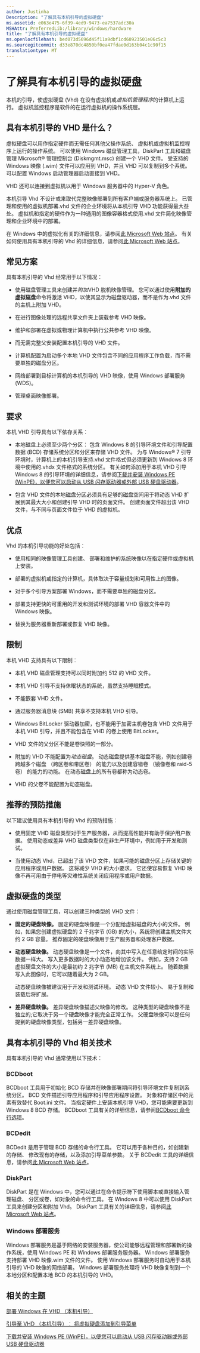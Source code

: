```yaml
---
author: Justinha
Description: "了解具有本机引导的虚拟硬盘"
ms.assetid: e063e475-6f39-4ed9-9473-ea7537adc30a
MSHAttr: PreferredLib:/library/windows/hardware
title: "了解具有本机引导的虚拟硬盘"
ms.openlocfilehash: bed073d5696d45f11a9dbf1cd60923501e06c5c3
ms.sourcegitcommit: d33e870dc4850bf0ea47fdae0d163b04c1c90f15
translationtype: MT
---
```

# <a name="understanding-virtual-hard-disks-with-native-boot"></a>了解具有本机引导的虚拟硬盘


本机的引导，使虚拟硬盘 (Vhd) 在没有虚拟机或*虚拟机管理程序*的计算机上运行。 虚拟机监控程序是软件的在运行虚拟机的操作系统层。

## <a name="span-idbkmkwhatisvhdspanspan-idbkmkwhatisvhdspanspan-idbkmkwhatisvhdspanwhat-is-vhd-with-native-boot"></a><span id="BKMK_whatIsVHD"></span><span id="bkmk_whatisvhd"></span><span id="BKMK_WHATISVHD"></span>具有本机引导的 VHD 是什么？


虚拟硬盘可以用作指定硬件而无需任何其他父操作系统、 虚拟机或虚拟机监控程序上运行的操作系统。 可以使用 Windows 磁盘管理工具，DiskPart 工具和磁盘管理 Microsoft® 管理控制台 (Diskmgmt.msc) 创建一个 VHD 文件。 受支持的 Windows 映像 (.wim) 文件可以应用到 VHD，并且 VHD 可以复制到多个系统。 可以配置 Windows 启动管理器启动直接到 VHD。

VHD 还可以连接到虚拟机以用于 Windows 服务器中的 Hyper-V 角色。

本机引导 Vhd 不设计或来取代完整映像部署到所有客户端或服务器系统上。 已管理和使用的虚拟机部署.vhd 文件的企业环境将从本机引导 VHD 功能获得最大益处。 虚拟机和指定的硬件作为一种通用的图像容器格式使用.vhd 文件简化映像管理和企业环境中的部署。

在 Windows 中的虚拟化有关的详细信息，请参阅[此 Microsoft Web 站点](http://go.microsoft.com/fwlink/?LinkId=142055)。 有关如何使用具有本机引导的 Vhd 的详细信息，请参阅[此 Microsoft Web 站点](http://go.microsoft.com/fwlink/?LinkId=142054)。

## <a name="span-idbkmkcommonscenariosspanspan-idbkmkcommonscenariosspanspan-idbkmkcommonscenariosspancommon-scenarios"></a><span id="BKMK_commonScenarios"></span><span id="bkmk_commonscenarios"></span><span id="BKMK_COMMONSCENARIOS"></span>常见方案


具有本机引导的 Vhd 经常用于以下情况︰

-   使用磁盘管理工具来创建并*附加*VHD 脱机映像管理。 您可以通过使用**附加的虚拟磁盘**命令将激活 VHD，以使其显示为磁盘驱动器，而不是作为.vhd 文件的主机上附加 VHD。

-   在进行图像处理的远程共享文件夹上装载参考 VHD 映像。

-   维护和部署在虚拟或物理计算机中执行公共参考 VHD 映像。

-   而无需完整父安装配置本机引导的 VHD 文件。

-   计算机配置为启动多个本地 VHD 文件包含不同的应用程序工作负载，而不需要单独的磁盘分区。

-   网络部署到目标计算机的本机引导的 VHD 映像，使用 Windows 部署服务 (WDS)。

-   管理桌面映像部署。

## <a name="span-idbkmkrequirementsspanspan-idbkmkrequirementsspanspan-idbkmkrequirementsspanrequirements"></a><span id="BKMK_requirements"></span><span id="bkmk_requirements"></span><span id="BKMK_REQUIREMENTS"></span>要求


本机 VHD 引导具有以下依存关系︰

-   本地磁盘上必须至少两个分区︰ 包含 Windows 8 的引导环境文件和引导配置数据 (BCD) 存储系统分区和分区来存储 VHD 文件。 为与 Windows® 7 引导环境时，计算机上的本机引导支持.vhd 文件格式但必须更新到 Windows 8 环境中使用的.vhdx 文件格式的系统分区。 有关如何添加用于本机 VHD 引导 Windows 8 的引导环境的详细信息，请参阅[下载并安装 Windows PE (WinPE)，以便您可以启动从 USB 闪存驱动器或外部 USB 硬盘驱动器](download-and-install-windows-pe--winpe--so-you-can-boot-from-a-usb-flash-drive-or-an-external-usb-hard-drive.md)。

-   包含 VHD 文件的本地磁盘分区必须具有足够的磁盘空间用于将动态 VHD 扩展到其最大大小和创建引导 VHD 时的页面文件。 创建页面文件超出该 VHD 文件，与不同与页面文件位于 VHD 的虚拟机。

## <a name="span-idbkmkbenefitsspanspan-idbkmkbenefitsspanspan-idbkmkbenefitsspanbenefits"></a><span id="BKMK_benefits"></span><span id="bkmk_benefits"></span><span id="BKMK_BENEFITS"></span>优点


Vhd 的本机引导功能的好处包括︰

-   使用相同的映像管理工具创建、 部署和维护的系统映像以在指定硬件或虚拟机上安装。

-   部署的虚拟机或指定的计算机，具体取决于容量规划和可用性上的图像。

-   对于多个引导方案部署 Windows，而不需要单独的磁盘分区。

-   部署支持更快的可重用的开发和测试环境的部署 VHD 容器文件中的 Windows 映像。

-   替换为服务器重新部署或恢复 VHD 映像。

## <a name="span-idbkmklimitationsspanspan-idbkmklimitationsspanspan-idbkmklimitationsspanlimitations"></a><span id="BKMK_limitations"></span><span id="bkmk_limitations"></span><span id="BKMK_LIMITATIONS"></span>限制


本机 VHD 支持具有以下限制︰

-   本机 VHD 磁盘管理支持可以同时附加约 512 的 VHD 文件。

-   本机 VHD 引导不支持休眠状态的系统，虽然支持睡眠模式。

-   不能嵌套 VHD 文件。

-   通过服务器消息块 (SMB) 共享不支持本机 VHD 引导。

-   Windows BitLocker 驱动器加密，也不能用于加密主机卷包含 VHD 文件用于本机 VHD 引导，并且不能包含在 VHD 的卷上使用 BitLocker。

-   VHD 文件的父分区不能是卷快照的一部分。

-   附加的 VHD 不能配置为*动态磁盘*。 动态磁盘提供基本磁盘不能，例如创建卷跨越多个磁盘 （跨区卷和带区卷） 的能力以及创建容错卷 （镜像卷和 raid-5 卷） 的能力的功能。 在动态磁盘上的所有卷都称为动态卷。

-   VHD 的父卷不能配置为动态磁盘。

## <a name="span-idbkmkrecommendationsspanspan-idbkmkrecommendationsspanspan-idbkmkrecommendationsspanrecommended-precautions"></a><span id="BKMK_recommendations"></span><span id="bkmk_recommendations"></span><span id="BKMK_RECOMMENDATIONS"></span>推荐的预防措施


以下建议使用具有本机引导的 Vhd 的预防措施︰

-   使用固定 VHD 磁盘类型对于生产服务器，从而提高性能并有助于保护用户数据。 使用动态或差异 VHD 磁盘类型仅在非生产环境中，例如用于开发和测试。

-   当使用动态 Vhd，已超出了该 VHD 文件，如果可能的磁盘分区上存储关键的应用程序或用户数据。 这将减少 VHD 的大小要求。 它还使容易恢复 VHD 映像不再可用由于停电等灾难性系统关闭应用程序或用户数据。

## <a name="span-idbkmktypesofvhdsspanspan-idbkmktypesofvhdsspanspan-idbkmktypesofvhdsspantypes-of-virtual-hard-disks"></a><span id="BKMK_typesOfVHDs"></span><span id="bkmk_typesofvhds"></span><span id="BKMK_TYPESOFVHDS"></span>虚拟硬盘的类型


通过使用磁盘管理工具，可以创建三种类型的 VHD 文件︰

-   **固定的硬盘映像。** 固定的硬盘映像是一个分配给虚拟磁盘的大小的文件。 例如，如果您创建虚拟硬盘的 2 千兆字节 (GB) 的大小，系统将创建主机文件大约 2 GB 容量。 推荐固定的硬盘映像用于生产服务器和处理客户数据。

-   **动态硬盘映像。** 动态硬盘映像是一个文件，向其中写入在任意给定时间的实际数据一样大。 写入更多数据时的大小动态地增加该文件。 例如，支持 2 GB 虚拟硬盘文件的大小是最初约 2 兆字节 (MB) 在主机文件系统上。 随着数据写入此图像时，它可以随着最大为 2 GB。

    动态硬盘映像被建议用于开发和测试环境。 动态 VHD 文件较小、 易于复制和装载后将扩展。

-   **差异硬盘映像。** 差异硬盘映像描述父映像的修改。 这种类型的硬盘映像不是独立的;它取决于另一个硬盘映像才能完全正常工作。 父硬盘映像可以是任何提到的硬盘映像类型，包括另一差异硬盘映像。

## <a name="span-idbkmktechnologiesspanspan-idbkmktechnologiesspanspan-idbkmktechnologiesspantechnologies-related-to-vhds-with-native-boot"></a><span id="BKMK_technologies"></span><span id="bkmk_technologies"></span><span id="BKMK_TECHNOLOGIES"></span>具有本机引导的 Vhd 相关技术


具有本机引导的 Vhd 通常使用以下技术︰

### <a name="span-idbcdbootspanspan-idbcdbootspanspan-idbcdbootspanbcdboot"></a><span id="BCDboot"></span><span id="bcdboot"></span><span id="BCDBOOT"></span>BCDboot

BCDboot 工具用于初始化 BCD 存储并在映像部署期间将引导环境文件复制到系统分区。 BCD 文件描述引导应用程序和引导应用程序设置。 对象和存储区中的元素有效替代 Boot.ini 文件。 当指定硬件上安装本机引导 VHD，您可能需要更新到 Windows 8 BCD 存储。 BCDboot 工具有关的详细信息，请参阅[BCDboot 命令行选项](bcdboot-command-line-options-techref-di.md)。

### <a name="span-idbcdeditspanspan-idbcdeditspanspan-idbcdeditspanbcdedit"></a><span id="BCDedit"></span><span id="bcdedit"></span><span id="BCDEDIT"></span>BCDedit

BCDedit 是用于管理 BCD 存储的命令行工具。 它可以用于各种目的，如创建新的存储、 修改现有的存储，以及添加引导菜单参数。 关于 BCDedit 工具的详细信息，请参阅[此 Microsoft Web 站点](http://go.microsoft.com/fwlink/?LinkId=128459)。

### <a name="span-iddiskpartspanspan-iddiskpartspanspan-iddiskpartspandiskpart"></a><span id="DiskPart"></span><span id="diskpart"></span><span id="DISKPART"></span>DiskPart

DiskPart 是在 Windows 中，您可以通过在命令提示符下使用脚本或直接输入管理磁盘、 分区或卷，如对象的命令行工具。 在 Windows 8 中可以使用 DiskPart 工具来创建分区和附加 Vhd。 DiskPart 工具有关的详细信息，请参阅[此 Microsoft Web 站点](http://go.microsoft.com/fwlink/?LinkId=128458)。

### <a name="span-idwindowsdeploymentservicesspanspan-idwindowsdeploymentservicesspanspan-idwindowsdeploymentservicesspanwindows-deployment-services"></a><span id="Windows_Deployment_Services_"></span><span id="windows_deployment_services_"></span><span id="WINDOWS_DEPLOYMENT_SERVICES_"></span>Windows 部署服务

Windows 部署服务是基于网络的安装服务器，使公司能够远程管理和部署新的操作系统，使用 Windows PE 和 Windows 部署服务服务器。 Windows 部署服务支持部署 VHD 映像.wim 文件的文件。 使用 Windows 部署服务时自动用于本机引导的 VHD 映像的网络部署。 Windows 部署服务处理将 VHD 映像复制到一个本地分区和配置本地 BCD 的本机引导的 VHD。

## <a name="span-idrelatedtopicsspanrelated-topics"></a><span id="related_topics"></span>相关的主题


[部署 Windows 在 VHD （本机引导）](deploy-windows-on-a-vhd--native-boot.md)

[引导至 VHD （本机引导）︰ 将虚拟硬盘添加到引导菜单](boot-to-vhd--native-boot--add-a-virtual-hard-disk-to-the-boot-menu.md)

[下载并安装 Windows PE (WinPE)，以便您可以启动从 USB 闪存驱动器或外部 USB 硬盘驱动器](download-and-install-windows-pe--winpe--so-you-can-boot-from-a-usb-flash-drive-or-an-external-usb-hard-drive.md)

 

 






